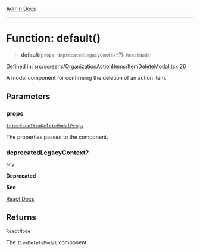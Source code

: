 [Admin Docs](/)

***

# Function: default()

> **default**(`props`, `deprecatedLegacyContext`?): `ReactNode`

Defined in: [src/screens/OrganizationActionItems/ItemDeleteModal.tsx:26](https://github.com/gautam-divyanshu/talawa-admin/blob/d5fea688542032271211cd43ee86c7db0866bcc0/src/screens/OrganizationActionItems/ItemDeleteModal.tsx#L26)

A modal component for confirming the deletion of an action item.

## Parameters

### props

[`InterfaceItemDeleteModalProps`](../interfaces/InterfaceItemDeleteModalProps.md)

The properties passed to the component.

### deprecatedLegacyContext?

`any`

**Deprecated**

**See**

[React Docs](https://legacy.reactjs.org/docs/legacy-context.html#referencing-context-in-lifecycle-methods)

## Returns

`ReactNode`

The `ItemDeleteModal` component.
